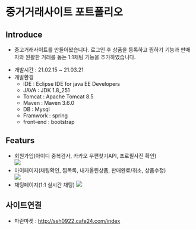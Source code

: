 # 중거거래사이트 포트폴리오

## Introduce
- 중고거래사이트를 만들어봤습니다. 로그인 후 상품을 등록하고 찜하기 기능과 판매자와 원활한 거래를 돕는 1:1채팅 기능을 추가하였습니다.  
* 개발시간 : 21.02.15 ~ 21.03.21
* 개발환경
  - IDE : Eclipse IDE for java EE Developers
  - JAVA : JDK 1.8_251
  - Tomcat : Apache Tomcat 8.5
  - Maven : Maven 3.6.0
  - DB : Mysql
  - Framwork : spring
  - front-end : bootstrap

## Featurs
* 회원가입(아이디 중복검사, 카카오 우편찾기API, 프로필사진 확인)  
    <img src="https://user-images.githubusercontent.com/39799061/111898810-8efcd480-8a6b-11eb-857c-5bfe28885cae.jpg"/>      
* 마이페이지(채팅확인, 찜목록, 내가올린상품, 판매완료/취소, 상품수정)  
    <img src="https://user-images.githubusercontent.com/39799061/111898826-a5a32b80-8a6b-11eb-874c-d73bf2706ff0.jpg"/>  
* 채팅페이지(1:1 실시간 채팅) 
    <img src="https://user-images.githubusercontent.com/39799061/111898833-b9e72880-8a6b-11eb-8ec1-5330ef515e4c.jpg"/> 
    
## 사이트연결
 * 파란마켓 : http://ssh0922.cafe24.com/index

      
